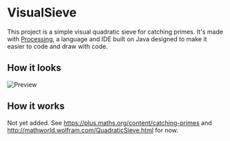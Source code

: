 # VisualSieve
This project is a simple visual quadratic sieve for catching primes. It's made with [Processing](https://processing.org/), a language and IDE built on Java designed to make it easier to code and draw with code. 

How it looks
---
![Preview](https://blakeearth.github.io/VisualSieve/preview.gif)

## How it works
Not yet added. See https://plus.maths.org/content/catching-primes and http://mathworld.wolfram.com/QuadraticSieve.html for now.
